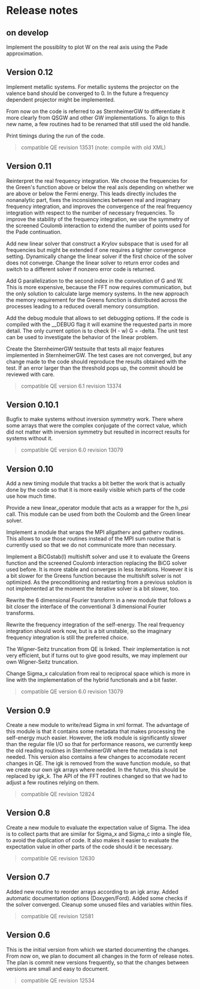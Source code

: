 Release notes
=============

on develop
----------

Implement the possiblity to plot W on the real axis using the Pade
approximation.

Version 0.12
------------

Implement metallic systems. For metallic systems the projector on the valence
band should be converged to 0. In the future a frequency dependent projector
might be implemented.

From now on the code is referred to as SternheimerGW to differentiate it more
clearly from QSGW and other GW implementations. To align to this new name, a
few routines had to be renamed that still used the old handle.

Print timings during the run of the code.
> compatible QE revision 13531 (note: compile with old XML)

Version 0.11
------------

Reinterpret the real frequency integration. We choose the frequencies for the
Green's function above or below the real axis depending on whether we are above
or below the Fermi energy. This leads directly includes the nonanalytic part,
fixes the inconsistencies between real and imaginary frequency integration, and
improves the convergence of the real frequency integration with respect to the
number of necessary frequencies. To improve the stability of the frequency
integration, we use the symmetry of the screened Coulomb interaction to extend
the number of points used for the Pade continuation.

Add new linear solver that construct a Krylov subspace that is used for all
frequencies but might be extended if one requires a tighter convergence setting.
Dynamically change the linear solver if the first choice of the solver does
not converge. Change the linear solver to return error codes and switch to
a different solver if nonzero error code is returned.

Add G parallelization to the second index in the convolution of G and W. This
is more expensive, because the FFT now requires communication, but the only
solution to calculate large memory systems. In the new approach the memory
requirement for the Greens function is distributed across the processes leading
to a reduced overall memory consumption.

Add the debug module that allows to set debugging options. If the code is
compiled with the \_\_DEBUG flag it will examine the requested parts in more
detail. The only current option is to check (H - w) G = -delta. The unit
test can be used to investigate the behavior of the linear problem.

Create the SternheimerGW testsuite that tests all major features implemented
in SternheimerGW. The test cases are not converged, but any change made to the
code should reproduce the results obtained with the test. If an error larger
than the threshold pops up, the commit should be reviewed with care.
> compatible QE version 6.1 revision 13374

Version 0.10.1
--------------

Bugfix to make systems without inversion symmetry work. There where some arrays
that were the complex conjugate of the correct value, which did not matter with
inversion symmetry but resulted in incorrect results for systems without it.
> compatible QE version 6.0 revision 13079


Version 0.10
------------

Add a new timing module that tracks a bit better the work that is actually done
by the code so that it is more easily visible which parts of the code use how
much time.

Provide a new linear_operator module that acts as a wrapper for the h_psi call.
This module can be used from both the Coulomb and the Green linear solver.

Implement a module that wraps the MPI allgatherv and gatherv routines. This
allows to use those routines instead of the MPI sum routine that is currently
used so that we do not communicate more than necessary.

Implement a BiCGstab(l) multishift solver and use it to evaluate the Greens
function and the screened Coulomb interaction replacing the BiCG solver used
before. It is more stable and converges in less iterations. However it is a
bit slower for the Greens function because the multishift solver is not
optimized. As the preconditioning and restarting from a previous solution is
not implemented at the moment the iterative solver is a bit slower, too.

Rewrite the 6 dimensional Fourier transform in a new module that follows a
bit closer the interface of the conventional 3 dimensional Fourier transforms.

Rewrite the frequency integration of the self-energy. The real frequency
integration should work now, but is a bit unstable, so the imaginary frequency
integration is still the preferred choice.

The Wigner-Seitz truncation from QE is linked. Their implementation is not
very efficient, but if turns out to give good results, we may implement our
own Wigner-Seitz truncation.

Change Sigma_x calculation from real to reciprocal space which is more in line
with the implementation of the hybrid functionals and a bit faster.
> compatible QE version 6.0 revision 13079

Version 0.9
-----------

Create a new module to write/read Sigma in xml format. The advantage of this
module is that it contains some metadata that makes processing the self-energy
much easier. However, the iotk module is significantly slower than the regular
file I/O so that for performance reasons, we currently keep the old reading
routines in SternheimerGW where the metadata is not needed.
This version also contains a few changes to accomodate recent changes in QE.
The igk is removed from the wave function module, so that we create our own
igk arrays where needed. In the future, this should be replaced by igk_k.
The API of the FFT routines changed so that we had to adjust a few routines
relying on them.
> compatible QE revision 12824


Version 0.8
-----------

Create a new module to evaluate the expectation value of Sigma.
The idea is to collect parts that are similar for Sigma_x and Sigma_c into
a single file, to avoid the duplication of code.
It also makes it easier to evaluate the expectation value in other parts of
the code should it be necessary.
> compatible QE revision 12630


Version 0.7
-----------

Added new routine to reorder arrays according to an igk array.
Added automatic documentation options (Doxygen/Ford).
Added some checks if the solver converged.
Cleanup some unused files and variables within files.
> compatible QE revision 12581


Version 0.6
-----------

This is the initial version from which we started documenting the changes.
From now on, we plan to document all changes in the form of release notes.
The plan is commit new versions frequently, so that the changes between
versions are small and easy to document.
> compatible QE revision 12534
